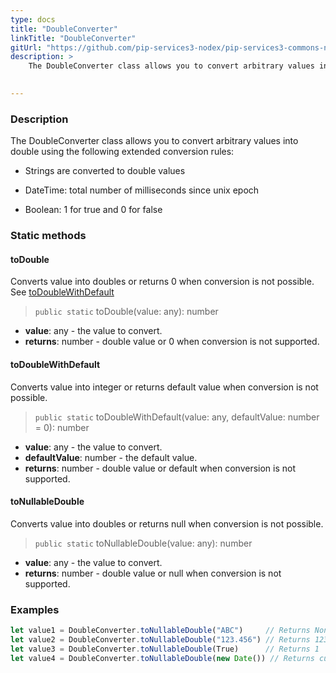 ```yaml
---
type: docs
title: "DoubleConverter"
linkTitle: "DoubleConverter"
gitUrl: "https://github.com/pip-services3-nodex/pip-services3-commons-nodex"
description: > 
    The DoubleConverter class allows you to convert arbitrary values into double using extended conversion rules.

   
---
```


### Description

The DoubleConverter class allows you to convert arbitrary values into double using the following extended conversion rules:

 - Strings are converted to double values

 - DateTime: total number of milliseconds since unix epoсh
    
 - Boolean: 1 for true and 0 for false  

### Static methods

#### toDouble
Converts value into doubles or returns 0 when conversion is not possible.  
See [toDoubleWithDefault](#todoublewithdefault)

> `public static` toDouble(value: any): number

- **value**: any - the value to convert.
- **returns**: number - double value or 0 when conversion is not supported.

#### toDoubleWithDefault
Converts value into integer or returns default value when conversion is not possible.

> `public static` toDoubleWithDefault(value: any, defaultValue: number = 0): number

- **value**: any - the value to convert.
- **defaultValue**: number - the default value.
- **returns**: number - double value or default when conversion is not supported.

#### toNullableDouble
Converts value into doubles or returns null when conversion is not possible.

> `public static` toNullableDouble(value: any): number

- **value**: any - the value to convert.
- **returns**: number - double value or null when conversion is not supported.

### Examples

```typescript
let value1 = DoubleConverter.toNullableDouble("ABC")     // Returns None
let value2 = DoubleConverter.toNullableDouble("123.456") // Returns 123.456
let value3 = DoubleConverter.toNullableDouble(True)      // Returns 1
let value4 = DoubleConverter.toNullableDouble(new Date()) // Returns current milliseconds (E.g. 1619812281454)

```
